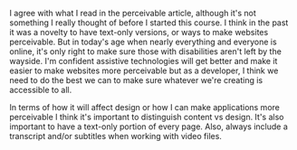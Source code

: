 I agree with what I read in the perceivable article, although it's not something I really thought of before I started this course. I think in the past it was a novelty to have text-only versions, or ways to make websites perceivable. But in today's age when nearly everything and everyone is online, it's only right  to make sure those with disabilities aren't left by the wayside. I'm confident assistive technologies will get better and make it easier to make websites more perceivable but as a developer, I think we need to do the best we can to make sure whatever we're creating is accessible to all.

In terms of how it will affect design or how I can make applications more perceivable I think it's important to distinguish content vs design. It's also important to have a text-only portion of every page. Also, always include a transcript and/or subtitles when working with video files. 
